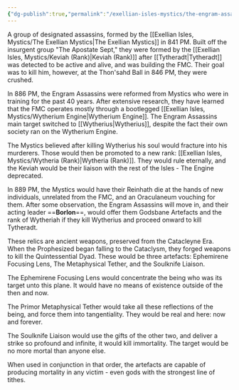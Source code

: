 ```yaml
---
{"dg-publish":true,"permalink":"/exellian-isles-mystics/the-engram-assassins/","noteIcon":""}
---
```


A group of designated assassins, formed by the [[Exellian Isles, Mystics/The Exellian Mystics\|The Exellian Mystics]] in 841 PM. Built off the insurgent group "The Apostate Sept," they were formed by the [[Exellian Isles, Mystics/Keviah (Rank)\|Keviah (Rank)]] after [[Tytheradt\|Tytheradt]] was detected to be active and alive, and was building the FMC. Their goal was to kill him, however, at the Thon'sahd Ball in 846 PM, they were crushed. 

In 886 PM, the Engram Assassins were reformed from Mystics who were in training for the past 40 years. After extensive research, they have learned that the FMC operates mostly through a bootlegged [[Exellian Isles, Mystics/Wytherium Engine\|Wytherium Engine]]. The Engram Assassins main target switched to [[Wytherius\|Wytherius]], despite the fact their own society ran on the Wytherium Engine.

The Mystics believed after killing Wytherius his soul would fracture into his murderers. Those would then be promoted to a new rank: [[Exellian Isles, Mystics/Wytheria (Rank)\|Wytheria (Rank)]]. They would rule eternally, and the Keviah would be their liaison with the rest of the Isles - The Engine deprecated. 

In 889 PM, the Mystics would have their Reinhath die at the hands of new individuals, unrelated from the FMC, and an Oraculaneum vouching for them. After some observation, the Engram Assassins will move in, and their acting leader ==**Borlon**==, would offer them Godsbane Artefacts and the rank of Wytheriah if they kill Wytherius and proceed onward to kill Tytheradt. 

These relics are ancient weapons, preserved from the Catacleyne Era. When the Prophesized began falling to the Cataclysm, they forged weapons to kill the Quintessential Dyad. These would be three artefacts: Ephemirene Focusing Lens, The Metaphysical Tether, and the Soulknife Liaison. 

The Ephemirene Focusing Lens would concentrate the being who was its target unto this plane. It would have no means of existence outside of the then and now.

The Primor Metaphysical Tether would take all these reflections of the being, and force them into tangentiality. They would be real and here: now and forever.

The Soulknife Liaison would use the gifts of the other two, and deliver a strike so profound and infinite, it would kill immortality. The target would be no more mortal than anyone else.

When used in conjunction in that order, the artefacts are capable of producing mortality in any victim - even gods with the strongest line of tithes.